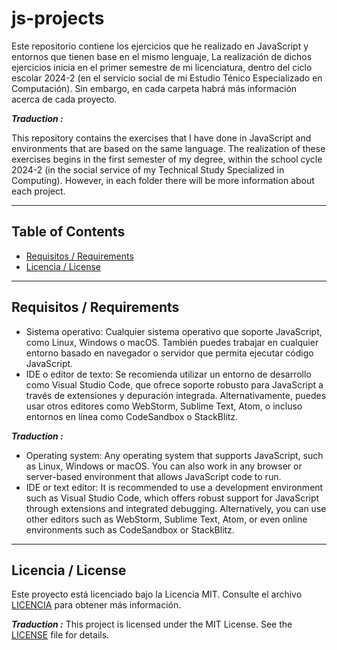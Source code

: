 # js-projects

Este repositorio contiene los ejercicios que he realizado en JavaScript y entornos que tienen base en el mismo lenguaje, La realización de dichos ejercicios inicia en el primer semestre de mi licenciatura, dentro del ciclo escolar 2024-2 (en el servicio social de mi Estudio Ténico Especializado en Computación). Sin embargo, en cada carpeta habrá más información acerca de cada proyecto.

***Traduction :***

This repository contains the exercises that I have done in JavaScript and environments that are based on the same language. The realization of these exercises begins in the first semester of my degree, within the school cycle 2024-2 (in the social service of my Technical Study Specialized in Computing). However, in each folder there will be more information about each project.

---

## Table of Contents

- [Requisitos / Requirements](#requisitos--requirements)
- [Licencia / License](#licencia--license)


---

## Requisitos / Requirements

- Sistema operativo: Cualquier sistema operativo que soporte JavaScript, como Linux, Windows o macOS. También puedes trabajar en cualquier entorno basado en navegador o servidor que permita ejecutar código JavaScript.
- IDE o editor de texto: Se recomienda utilizar un entorno de desarrollo como Visual Studio Code, que ofrece soporte robusto para JavaScript a través de extensiones y depuración integrada. Alternativamente, puedes usar otros editores como WebStorm, Sublime Text, Atom, o incluso entornos en línea como CodeSandbox o StackBlitz.

***Traduction :***


- Operating system: Any operating system that supports JavaScript, such as Linux, Windows or macOS. You can also work in any browser or server-based environment that allows JavaScript code to run.
- IDE or text editor: It is recommended to use a development environment such as Visual Studio Code, which offers robust support for JavaScript through extensions and integrated debugging. Alternatively, you can use other editors such as WebStorm, Sublime Text, Atom, or even online environments such as CodeSandbox or StackBlitz.



---

## Licencia / License
Este proyecto está licenciado bajo la Licencia MIT. Consulte el archivo [LICENCIA](LICENCIA) para obtener más información.

***Traduction :***
This project is licensed under the MIT License. See the [LICENSE](LICENSE) file for details.
